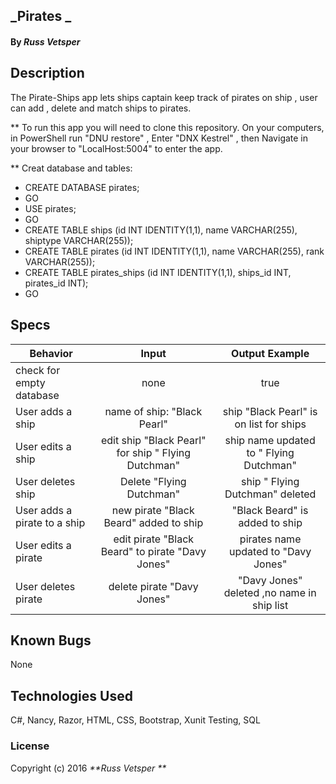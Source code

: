 ## _Pirates _
#### By _**Russ Vetsper**_




## Description

The Pirate-Ships app lets ships captain keep track of pirates on ship , user can add , delete and match ships to pirates.

** To run this app you will need to clone this repository. On your computers, in PowerShell run "DNU restore" , Enter "DNX Kestrel" , then  Navigate in your browser to "LocalHost:5004" to enter the app.

** Creat database and tables:
* CREATE DATABASE pirates;
* GO
* USE pirates;
* GO
* CREATE TABLE ships (id INT IDENTITY(1,1), name VARCHAR(255), shiptype VARCHAR(255));
* CREATE TABLE pirates (id INT IDENTITY(1,1), name VARCHAR(255), rank VARCHAR(255));
* CREATE TABLE pirates_ships (id INT IDENTITY(1,1), ships_id INT, pirates_id INT);
* GO

## Specs

| Behavior     | Input  |Output Example  |
| ------------- |:-----:|:----------: |
| check for empty database | none | true |
| User adds a ship| name of ship: "Black Pearl" |ship "Black Pearl" is on list for ships  |
| User edits a ship | edit ship "Black Pearl" for ship " Flying Dutchman" | ship name updated to " Flying Dutchman"|
| User deletes ship | Delete "Flying Dutchman"  | ship " Flying Dutchman" deleted |
| User adds a pirate to a ship | new pirate "Black Beard" added to ship | "Black Beard" is added to ship  |
| User edits a pirate | edit pirate "Black Beard" to pirate "Davy Jones" |pirates name updated to "Davy Jones"
|User deletes pirate| delete pirate "Davy Jones"| "Davy Jones" deleted ,no name in ship list|



## Known Bugs


None

## Technologies Used
 C#, Nancy, Razor, HTML, CSS, Bootstrap, Xunit Testing, SQL

### License
Copyright (c) 2016 _**Russ Vetsper **_
